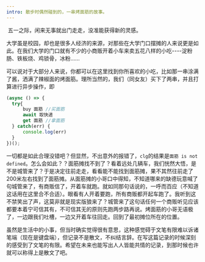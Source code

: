 ```yaml
---
intro: 散步时偶然碰到的，一串烤面筋的故事。
---
```


​		五一之际，闲来无事就出门走走，没准能获得新的灵感。

​		大学虽是校园，却也是很多人经济的来源，对那些在大学门口摆摊的人来说更是如此。在我们大学的门口就有不少的小商贩开着小车来卖五花八样的小吃----淀粉肠、铁板烧、鸡锁骨，冰粉......

​		可以说对于大部分人来说，你都可以在这里找到你所喜欢的小吃，比如那一串涂满了酱，洒满了辣椒面的烤面筋。理所当然的，我们（同女友）买下了两串，并且打算进行异步操作，即

```js
(async () => {
  try{
      buy 面筋 //买面筋
      await 取快递
      get 面筋 //拿面筋 
  } catch(err) {
  	  console.log(err)    
  }
})();
```

​		一切都是如此合理没错吧？但显然，不出意外的报错了，`clg`的结果是`面筋 is not defined`。怎么会如此？？面筋摊找不到了？看着远处几辆车，我们恍然大悟，是不是城管来了？于是决定往前走走，看看能不能找到面筋摊，果不其然往前走了200米左右找到了面筋摊。从面筋摊的小哥口中得知，不知道哪来的缺德玩意喊了句城管来了，有商贩信了，开着车就跑。就如同那句话说的，一呼而百应（不知道这话用在这里合不合适）。眼看有人开着要跑，所有商贩都开起车跑了。我听到这不禁笑出了声，这莫非就是现实版狼来了？城管来了这句话任何一个商贩听见应该都要本着宁可信其有，不可信其无的原则先跑两步路再说。烤面筋的小哥无语极了，一边跟我们吐槽，一边又开着车往回走。回到了最初摊位所在的位置。

​		虽然是生活中的小事，但当时确实觉得很有意思，这种感觉碍于文笔有限难以诉诸笔端（现在是键盘端），但记录不是散文，不纠结言辞。在写这篇记录的时候深刻的感受到了文笔的有限。希望在未来也能写出人人皆能共情的记录，到那时候也许就可以称得上是散文了吧。
